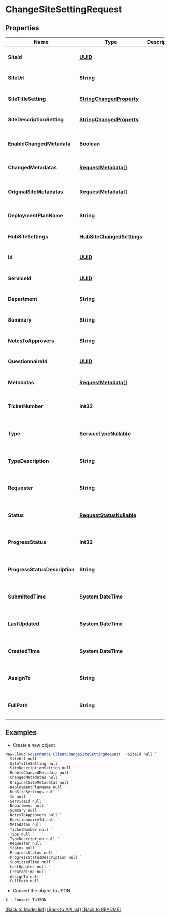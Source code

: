 # ChangeSiteSettingRequest
## Properties

Name | Type | Description | Notes
------------ | ------------- | ------------- | -------------
**SiteId** | [**UUID**](UUID.md) |  | [optional] [default to null]
**SiteUrl** | **String** |  | [optional] [default to null]
**SiteTitleSetting** | [**StringChangedProperty**](StringChangedProperty.md) |  | [optional] [default to null]
**SiteDescriptionSetting** | [**StringChangedProperty**](StringChangedProperty.md) |  | [optional] [default to null]
**EnableChangedMetadata** | **Boolean** |  | [optional] [readonly] [default to null]
**ChangedMetadatas** | [**RequestMetadata[]**](RequestMetadata.md) |  | [optional] [default to null]
**OriginalSiteMetadatas** | [**RequestMetadata[]**](RequestMetadata.md) |  | [optional] [readonly] [default to null]
**DeploymentPlanName** | **String** |  | [optional] [default to null]
**HubSiteSettings** | [**HubSiteChangedSettings**](HubSiteChangedSettings.md) |  | [optional] [default to null]
**Id** | [**UUID**](UUID.md) |  | [optional] [default to null]
**ServiceId** | [**UUID**](UUID.md) |  | [optional] [default to null]
**Department** | **String** |  | [optional] [default to null]
**Summary** | **String** |  | [optional] [default to null]
**NotesToApprovers** | **String** |  | [optional] [default to null]
**QuestionnaireId** | [**UUID**](UUID.md) |  | [optional] [default to null]
**Metadatas** | [**RequestMetadata[]**](RequestMetadata.md) |  | [optional] [default to null]
**TicketNumber** | **Int32** |  | [optional] [readonly] [default to null]
**Type** | [**ServiceTypeNullable**](ServiceTypeNullable.md) |  | [optional] [readonly] [default to null]
**TypeDescription** | **String** |  | [optional] [readonly] [default to null]
**Requester** | **String** |  | [optional] [readonly] [default to null]
**Status** | [**RequestStatusNullable**](RequestStatusNullable.md) |  | [optional] [readonly] [default to null]
**ProgressStatus** | **Int32** |  | [optional] [readonly] [default to null]
**ProgressStatusDescription** | **String** |  | [optional] [readonly] [default to null]
**SubmittedTime** | **System.DateTime** |  | [optional] [readonly] [default to null]
**LastUpdated** | **System.DateTime** |  | [optional] [readonly] [default to null]
**CreatedTime** | **System.DateTime** |  | [optional] [readonly] [default to null]
**AssignTo** | **String** |  | [optional] [readonly] [default to null]
**FullPath** | **String** |  | [optional] [readonly] [default to null]

## Examples

- Create a new object
```powershell
New-Cloud.Governance.ClientChangeSiteSettingRequest  -SiteId null `
 -SiteUrl null `
 -SiteTitleSetting null `
 -SiteDescriptionSetting null `
 -EnableChangedMetadata null `
 -ChangedMetadatas null `
 -OriginalSiteMetadatas null `
 -DeploymentPlanName null `
 -HubSiteSettings null `
 -Id null `
 -ServiceId null `
 -Department null `
 -Summary null `
 -NotesToApprovers null `
 -QuestionnaireId null `
 -Metadatas null `
 -TicketNumber null `
 -Type null `
 -TypeDescription null `
 -Requester null `
 -Status null `
 -ProgressStatus null `
 -ProgressStatusDescription null `
 -SubmittedTime null `
 -LastUpdated null `
 -CreatedTime null `
 -AssignTo null `
 -FullPath null
```

- Convert the object to JSON
```powershell
$ | Convert-ToJSON
```


[[Back to Model list]](../README.md#documentation-for-models) [[Back to API list]](../README.md#documentation-for-api-endpoints) [[Back to README]](../README.md)

